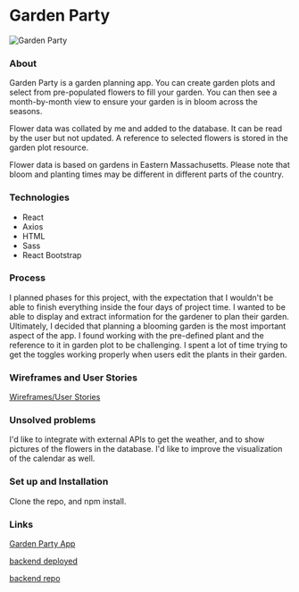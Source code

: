 # Garden Party

![Garden Party](https://imgur.com/S2hZ5iU.png)

### About

Garden Party is a garden planning app. You can create garden plots and select from pre-populated flowers to fill your garden. You can then see a month-by-month view to ensure your garden is in bloom across the seasons.

Flower data was collated by me and added to the database. It can be read by the user but not updated. A reference to selected flowers is stored in the garden plot resource.

Flower data is based on gardens in Eastern Massachusetts. Please note that bloom and planting times may be different in different parts of the country.

### Technologies

* React
* Axios
* HTML
* Sass
* React Bootstrap

### Process

I planned phases for this project, with the expectation that I wouldn't be able to finish everything inside the four days of project time. I wanted to be able to display and extract information for the gardener to plan their garden. Ultimately, I decided that planning a blooming garden is the most important aspect of the app.
I found working with the pre-defined plant and the reference to it in garden plot to be challenging. I spent a lot of time trying to get the toggles working properly when users edit the plants in their garden.

### Wireframes and User Stories

[Wireframes/User Stories](https://github.com/jennygodley/garden-frontend/blob/master/wireframes.md)

### Unsolved problems

I'd like to integrate with external APIs to get the weather, and to show pictures of the flowers in the database.
I'd like to improve the visualization of the calendar as well.

### Set up and Installation

Clone the repo, and npm install.

### Links

[Garden Party App](https://jennifergodley.com/garden-frontend/)

[backend deployed](https://garden-party-project.herokuapp.com)

[backend repo](https://github.com/jennygodley/garden-backend)
